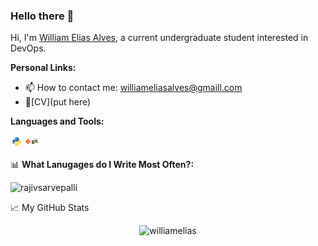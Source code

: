 ### Hello there 👋

Hi, I'm [William Elias Alves](https://github.com/williamelias/williamelias), a current undergraduate student interested in DevOps.

**Personal Links:**

- 📫 How to contact me: [williameliasalves@gmaill.com](mailto:williameliasalves@gmail.com)
- 📝[CV](put here)

**Languages and Tools:**  

<code><img height="20" src="https://raw.githubusercontent.com/github/explore/80688e429a7d4ef2fca1e82350fe8e3517d3494d/topics/python/python.png"></code>
<code><img height="20" src="https://raw.githubusercontent.com/github/explore/80688e429a7d4ef2fca1e82350fe8e3517d3494d/topics/git/git.png"></code>

📊 **What Lanugages do I Write Most Often?:**



 <img src="https://github-readme-stats.vercel.app/api/top-langs/?username=rajivsarvepalli&layout=compact&exclude_repo=github-readme-stats,rajivsarvepalli.github.io,rajivking6.github.io" alt="rajivsarvepalli" />


📈 My GitHub Stats

 <p align="center"> <img src="https://github-readme-stats.vercel.app/api?username=williamelias&show_icons=true&theme=tokyonight&count_private=true" alt="williamelias" />
